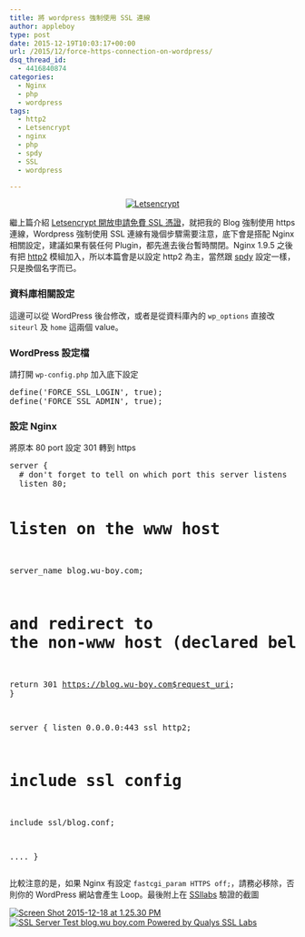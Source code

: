 ```yaml
---
title: 將 wordpress 強制使用 SSL 連線
author: appleboy
type: post
date: 2015-12-19T10:03:17+00:00
url: /2015/12/force-https-connection-on-wordpress/
dsq_thread_id:
  - 4416840874
categories:
  - Nginx
  - php
  - wordpress
tags:
  - http2
  - Letsencrypt
  - nginx
  - php
  - spdy
  - SSL
  - wordpress

---
```

<div style="margin:0 auto; text-align:center">
  <a data-flickr-embed="true"  href="https://www.flickr.com/photos/appleboy/23840721545/in/dateposted-public/" title="Letsencrypt"><img src="https://i1.wp.com/farm6.staticflickr.com/5803/23840721545_e0350b687f.jpg?w=300&#038;ssl=1" alt="Letsencrypt" data-recalc-dims="1" /></a>
</div>

繼上篇介紹 [Letsencrypt 開放申請免費 SSL 憑證][1]，就把我的 Blog 強制使用 https 連線，Wordpress 強制使用 SSL 連線有幾個步驟需要注意，底下會是搭配 Nginx 相關設定，建議如果有裝任何 Plugin，都先進去後台暫時關閉。Nginx 1.9.5 之後有把 [http2][2] 模組加入，所以本篇會是以設定 http2 為主，當然跟 [spdy][3] 設定一樣，只是換個名字而已。

<!--more-->

### 資料庫相關設定

這邊可以從 WordPress 後台修改，或者是從資料庫內的 `wp_options` 直接改 `siteurl` 及 `home` 這兩個 value。

### WordPress 設定檔

請打開 `wp-config.php` 加入底下設定

<div>
  <pre class="brush: php; title: ; notranslate" title="">define('FORCE_SSL_LOGIN', true);
define('FORCE_SSL_ADMIN', true);</pre>
</div>

### 設定 Nginx

將原本 80 port 設定 301 轉到 https

<div>
  <pre class="brush: bash; title: ; notranslate" title="">server {
  # don't forget to tell on which port this server listens
  listen 80;

  # listen on the www host
  server_name blog.wu-boy.com;

  # and redirect to the non-www host (declared below)
  return 301 https://blog.wu-boy.com$request_uri;
}

server {
  listen 0.0.0.0:443 ssl http2;

  # include ssl config
  include ssl/blog.conf; 

  ....
}</pre>
</div>

比較注意的是，如果 Nginx 有設定 `fastcgi_param HTTPS off;`，請務必移除，否則你的 WordPress 網站會產生 Loop。最後附上在 [SSllabs][4] 驗證的截圖

<a data-flickr-embed="true"  href="https://www.flickr.com/photos/appleboy/23732612342/in/dateposted-public/" title="Screen Shot 2015-12-18 at 1.25.30 PM"><img src="https://i2.wp.com/farm6.staticflickr.com/5720/23732612342_2d981cf910_z.jpg?resize=640%2C355&#038;ssl=1" alt="Screen Shot 2015-12-18 at 1.25.30 PM" data-recalc-dims="1" /></a> <a data-flickr-embed="true"  href="https://www.flickr.com/photos/appleboy/23293707733/in/dateposted-public/" title="SSL Server Test  blog.wu boy.com  Powered by Qualys SSL Labs"><img src="https://i1.wp.com/farm6.staticflickr.com/5659/23293707733_57f01d3d7a_b.jpg?resize=582%2C1024&#038;ssl=1" alt="SSL Server Test  blog.wu boy.com  Powered by Qualys SSL Labs" data-recalc-dims="1" /></a>

 [1]: https://blog.wu-boy.com/2015/12/letsencrypt-entering-public-beta-free-ssl/
 [2]: http://nginx.org/en/docs/http/ngx_http_v2_module.html
 [3]: https://www.chromium.org/spdy/spdy-whitepaper
 [4]: https://www.ssllabs.com/